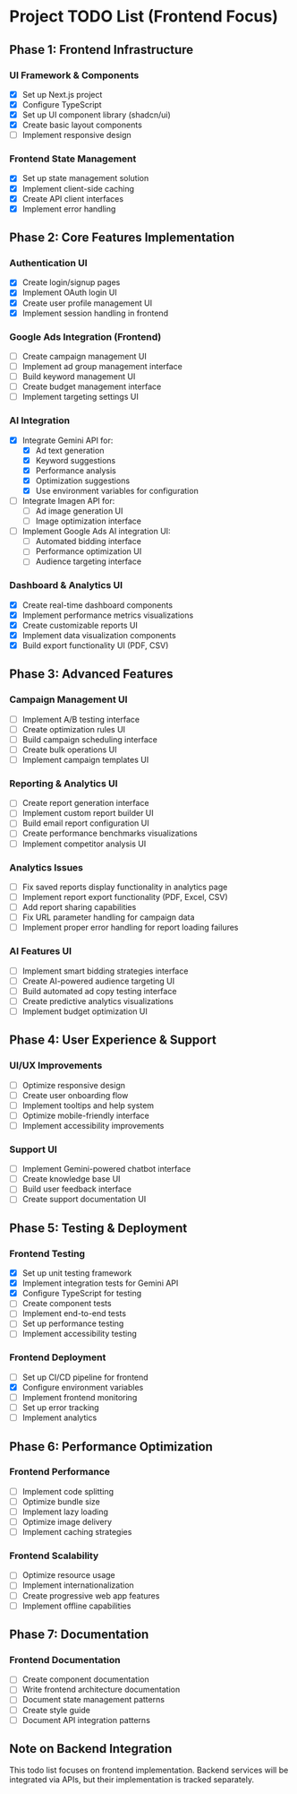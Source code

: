 # Project TODO List (Frontend Focus)

## Phase 1: Frontend Infrastructure

### UI Framework & Components
- [x] Set up Next.js project
- [x] Configure TypeScript
- [x] Set up UI component library (shadcn/ui)
- [x] Create basic layout components
- [ ] Implement responsive design

### Frontend State Management
- [x] Set up state management solution
- [x] Implement client-side caching
- [x] Create API client interfaces
- [x] Implement error handling

## Phase 2: Core Features Implementation

### Authentication UI
- [x] Create login/signup pages
- [x] Implement OAuth login UI
- [x] Create user profile management UI
- [x] Implement session handling in frontend

### Google Ads Integration (Frontend)
- [ ] Create campaign management UI
- [ ] Implement ad group management interface
- [ ] Build keyword management UI
- [ ] Create budget management interface
- [ ] Implement targeting settings UI

### AI Integration
- [x] Integrate Gemini API for:
  - [x] Ad text generation
  - [x] Keyword suggestions
  - [x] Performance analysis
  - [x] Optimization suggestions
  - [x] Use environment variables for configuration
- [ ] Integrate Imagen API for:
  - [ ] Ad image generation UI
  - [ ] Image optimization interface
- [ ] Implement Google Ads AI integration UI:
  - [ ] Automated bidding interface
  - [ ] Performance optimization UI
  - [ ] Audience targeting interface

### Dashboard & Analytics UI
- [x] Create real-time dashboard components
- [x] Implement performance metrics visualizations
- [x] Create customizable reports UI
- [x] Implement data visualization components
- [x] Build export functionality UI (PDF, CSV)

## Phase 3: Advanced Features

### Campaign Management UI
- [ ] Implement A/B testing interface
- [ ] Create optimization rules UI
- [ ] Build campaign scheduling interface
- [ ] Create bulk operations UI
- [ ] Implement campaign templates UI

### Reporting & Analytics UI
- [ ] Create report generation interface
- [ ] Implement custom report builder UI
- [ ] Build email report configuration UI
- [ ] Create performance benchmarks visualizations
- [ ] Implement competitor analysis UI

### Analytics Issues
- [ ] Fix saved reports display functionality in analytics page
- [ ] Implement report export functionality (PDF, Excel, CSV)
- [ ] Add report sharing capabilities
- [ ] Fix URL parameter handling for campaign data
- [ ] Implement proper error handling for report loading failures

### AI Features UI
- [ ] Implement smart bidding strategies interface
- [ ] Create AI-powered audience targeting UI
- [ ] Build automated ad copy testing interface
- [ ] Create predictive analytics visualizations
- [ ] Implement budget optimization UI

## Phase 4: User Experience & Support

### UI/UX Improvements
- [ ] Optimize responsive design
- [ ] Create user onboarding flow
- [ ] Implement tooltips and help system
- [ ] Optimize mobile-friendly interface
- [ ] Implement accessibility improvements

### Support UI
- [ ] Implement Gemini-powered chatbot interface
- [ ] Create knowledge base UI
- [ ] Build user feedback interface
- [ ] Create support documentation UI

## Phase 5: Testing & Deployment

### Frontend Testing
- [x] Set up unit testing framework
- [x] Implement integration tests for Gemini API
- [x] Configure TypeScript for testing
- [ ] Create component tests
- [ ] Implement end-to-end tests
- [ ] Set up performance testing
- [ ] Implement accessibility testing

### Frontend Deployment
- [ ] Set up CI/CD pipeline for frontend
- [x] Configure environment variables
- [ ] Implement frontend monitoring
- [ ] Set up error tracking
- [ ] Implement analytics

## Phase 6: Performance Optimization

### Frontend Performance
- [ ] Implement code splitting
- [ ] Optimize bundle size
- [ ] Implement lazy loading
- [ ] Optimize image delivery
- [ ] Implement caching strategies

### Frontend Scalability
- [ ] Optimize resource usage
- [ ] Implement internationalization
- [ ] Create progressive web app features
- [ ] Implement offline capabilities

## Phase 7: Documentation

### Frontend Documentation
- [ ] Create component documentation
- [ ] Write frontend architecture documentation
- [ ] Document state management patterns
- [ ] Create style guide
- [ ] Document API integration patterns

## Note on Backend Integration
This todo list focuses on frontend implementation. Backend services will be integrated via APIs, but their implementation is tracked separately.
